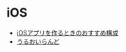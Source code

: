 # iOS
- [iOSアプリを作るときのおすすめ構成](https://medium.com/swift-column/ios-2017-4f04d00a5804)
- [うるおいらんど](https://uruly.xyz/)
